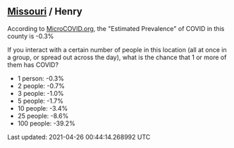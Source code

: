 
## [Missouri](/united-states/missouri) / Henry

According to [MicroCOVID.org](http://microcovid.org),
the "Estimated Prevalence" of COVID in this county is -0.3%

If you interact with a certain number of people in this location
(all at once in a group, or spread out across the day), what is the chance that
1 or more of them has COVID?

- 1 person: -0.3%
- 2 people: -0.7%
- 3 people: -1.0%
- 5 people: -1.7%
- 10 people: -3.4%
- 25 people: -8.6%
- 100 people: -39.2%

Last updated: 2021-04-26 00:44:14.268992 UTC
